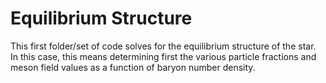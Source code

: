 # Equilibrium Structure 
This first folder/set of code solves for the equilibrium structure of the star. In this case, this means determining first the various particle fractions and meson field values as a function of baryon number density. 
